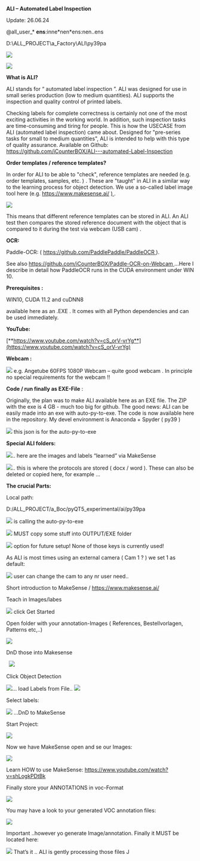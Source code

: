 ﻿**ALI – Automated Label Inspection**

Update: 26.06.24

@all\_user\_\* **ens**:inne\*nen\*ens:nen..ens

D:\ALL\_PROJECT\a\_Factory\ALI\py39pa

![](Aspose.Words.0bd4351c-5a4d-475c-8921-ba72d331771d.001.png)

![](Aspose.Words.0bd4351c-5a4d-475c-8921-ba72d331771d.002.png)

**What is ALI?**

ALI stands for “ automated label inspection ”. ALI was designed for use in small series production (low to medium quantities). ALI supports the inspection and quality control of printed labels.

Checking labels for complete correctness is certainly not one of the most exciting activities in the working world. In addition, such inspection tasks are time-consuming and tiring for people. This is how the USECASE from ALI (automated label inspection) came about. Designed for "pre-series tasks for small to medium quantities", ALI is intended to help with this type of quality assurance. 
Available on Github: <https://github.com/iCounterBOX/ALI---automated-Label-Inspection>

**Order templates / reference templates?**

In order for ALI to be able to "check", reference templates are needed (e.g. order templates, samples, etc. ) . These are "taught" in ALI in a similar way to the learning process for object detection. We use a so-called label image tool here (e.g. https://www.makesense.ai/ [) ](https://www.makesense.ai/).



![](Aspose.Words.0bd4351c-5a4d-475c-8921-ba72d331771d.003.png)

This means that different reference templates can be stored in ALI. An ALI test then compares the stored reference document with the object that is compared to it during the test via webcam (USB cam) .

**OCR:**

Paddle-OCR:  ( [https://github.com/PaddlePaddle/PaddleOCR ](https://github.com/PaddlePaddle/PaddleOCR)).

See also [https://github.com/iCounterBOX/Paddle-OCR-on-Webcam ](https://github.com/iCounterBOX/Paddle-OCR-on-Webcam)...Here I describe in detail how PaddleOCR runs in the CUDA environment under WIN 10.

**Prerequisites :**

WIN10, CUDA 11.2 and cuDNN8​

available here as an .EXE . It comes with all Python dependencies and can be used immediately.

**YouTube:**

[**https://www.youtube.com/watch?v=cS_orV-vrYg**](https://www.youtube.com/watch?v=cS_orV-vrYg)

**Webcam :**

![](Aspose.Words.0bd4351c-5a4d-475c-8921-ba72d331771d.004.png)  e.g. Angetube 60FPS 1080P Webcam – quite good webcam . In principle no special requirements for the webcam !!


**Code / run finally as EXE-File** :

Originally, the plan was to make ALI available here as an EXE file. The ZIP with the exe is 4 GB - much too big for github. The good news: ALI can be easily made into an exe with auto-py-to-exe. The code is now available here in the repository. My devel environment is Anaconda + Spyder ( py39 )

![](Aspose.Words.0bd4351c-5a4d-475c-8921-ba72d331771d.005.png)  this json is for the auto-py-to-exe

**Special ALI folders:**

![](Aspose.Words.0bd4351c-5a4d-475c-8921-ba72d331771d.006.png).. here are the images and labels “learned” via MakeSense

![](Aspose.Words.0bd4351c-5a4d-475c-8921-ba72d331771d.007.png).. this is where the protocols are stored ( docx / word ). These can also be deleted or copied here, for example ...




**The crucial Parts:**

Local path:

D:/ALL\_PROJECT/a\_Boc/pyQT5\_experimental/ai/py39pa

![](Aspose.Words.0bd4351c-5a4d-475c-8921-ba72d331771d.008.png)  is calling the auto-py-to-exe

![](Aspose.Words.0bd4351c-5a4d-475c-8921-ba72d331771d.009.png)  MUST copy some stuff into OUTPUT/EXE folder


![](Aspose.Words.0bd4351c-5a4d-475c-8921-ba72d331771d.010.png) option for future setup! None of those keys is currently used!

As ALI is most times using an external camera ( Cam 1 ? ) we set 1 as default:

![](Aspose.Words.0bd4351c-5a4d-475c-8921-ba72d331771d.011.png)  user can change the cam to any nr user need..





Short introduction to MakeSense / <https://www.makesense.ai/>

Teach in Images/labes

![](Aspose.Words.0bd4351c-5a4d-475c-8921-ba72d331771d.012.png)   click Get Started

Open folder with your annotation-Images ( References, Bestellvorlagen, Patterns etc,..)

![](Aspose.Words.0bd4351c-5a4d-475c-8921-ba72d331771d.013.png)

DnD those into Makesense

` `![](Aspose.Words.0bd4351c-5a4d-475c-8921-ba72d331771d.014.png)

Click  Object Detection

![](Aspose.Words.0bd4351c-5a4d-475c-8921-ba72d331771d.015.png)… load Labels from File.. ![](Aspose.Words.0bd4351c-5a4d-475c-8921-ba72d331771d.016.png)

Select labels:

![](Aspose.Words.0bd4351c-5a4d-475c-8921-ba72d331771d.017.png)  …DnD to MakeSense 

Start Project:

![](Aspose.Words.0bd4351c-5a4d-475c-8921-ba72d331771d.018.png)

Now we have MakeSense open and se our Images:

![](Aspose.Words.0bd4351c-5a4d-475c-8921-ba72d331771d.019.png)

Learn HOW to use MakeSense: <https://www.youtube.com/watch?v=shLogkPDtBk>

Finally store your ANNOTATIONS in voc-Format

![](Aspose.Words.0bd4351c-5a4d-475c-8921-ba72d331771d.020.png)

You may have a look to your generated VOC annotation files: 

![](Aspose.Words.0bd4351c-5a4d-475c-8921-ba72d331771d.021.png)

Important ..however yo generate Image/annotation. Finally it MUST be located here:

![](Aspose.Words.0bd4351c-5a4d-475c-8921-ba72d331771d.022.png) That’s it .. ALI is gently processing those files J
